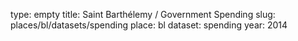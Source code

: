 type: empty
title: Saint Barthélemy / Government Spending
slug: places/bl/datasets/spending
place: bl
dataset: spending
year: 2014
